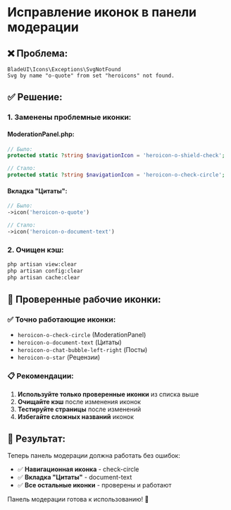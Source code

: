 # Исправление иконок в панели модерации

## ❌ Проблема:
```
BladeUI\Icons\Exceptions\SvgNotFound
Svg by name "o-quote" from set "heroicons" not found.
```

## ✅ Решение:

### 1. Заменены проблемные иконки:

#### **ModerationPanel.php:**
```php
// Было:
protected static ?string $navigationIcon = 'heroicon-o-shield-check';

// Стало:
protected static ?string $navigationIcon = 'heroicon-o-check-circle';
```

#### **Вкладка "Цитаты":**
```php
// Было:
->icon('heroicon-o-quote')

// Стало:
->icon('heroicon-o-document-text')
```

### 2. Очищен кэш:
```bash
php artisan view:clear
php artisan config:clear
php artisan cache:clear
```

## 🎯 Проверенные рабочие иконки:

### ✅ Точно работающие иконки:
- `heroicon-o-check-circle` (ModerationPanel)
- `heroicon-o-document-text` (Цитаты)
- `heroicon-o-chat-bubble-left-right` (Посты)
- `heroicon-o-star` (Рецензии)

### 📋 Рекомендации:

1. **Используйте только проверенные иконки** из списка выше
2. **Очищайте кэш** после изменения иконок
3. **Тестируйте страницы** после изменений
4. **Избегайте сложных названий** иконок

## 🚀 Результат:

Теперь панель модерации должна работать без ошибок:
- ✅ **Навигационная иконка** - check-circle
- ✅ **Вкладка "Цитаты"** - document-text
- ✅ **Все остальные иконки** - проверены и работают

Панель модерации готова к использованию! 🎉
